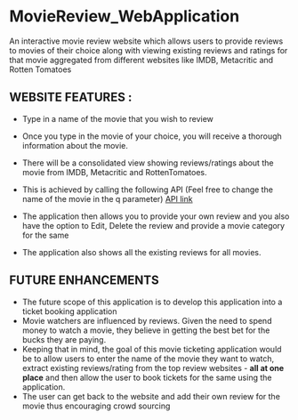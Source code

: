# MovieReview_WebApplication
An interactive movie review website which allows users to provide reviews to movies of their choice along
with viewing existing reviews and ratings for that movie aggregated from different websites like IMDB, Metacritic and Rotten Tomatoes

## WEBSITE FEATURES : 

* Type in a name of the movie that you wish to review
* Once you type in the movie of your choice, you will receive a thorough information about the movie.
* There will be a consolidated view showing reviews/ratings about the movie from IMDB, Metacritic and RottenTomatoes.
* This is achieved by calling the following API (Feel free to change the name of the movie in the q parameter)
[API link](https://api.nytimes.com/svc/movies/v2/reviews/search.json?api-key=e992a0ab848147aea7e2cb85d44ea3df&query=Interstellar)

* The application then allows you to provide your own review and you also have the option to Edit, Delete the review and provide a movie category for the same
* The application also shows all the existing reviews for all movies.

## FUTURE ENHANCEMENTS 

* The future scope of this application is to develop this application into a ticket booking application
* Movie watchers are influenced by reviews. Given the need to spend money to watch a movie, they believe in getting the best bet for the bucks they are paying.
* Keeping that in mind, the goal of this movie ticketing application would be to allow users to enter the name of the movie they want to watch, extract existing reviews/rating from the top review websites - **all at one place** and then allow the user to book tickets for the same using the application.
* The user can get back to the website and add their own review for the movie thus encouraging crowd sourcing
